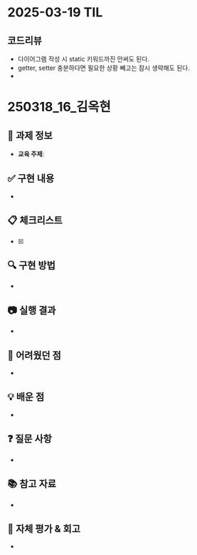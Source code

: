 # 2025-03-19 TIL

## 코드리뷰

- 다이어그램 작성 시 static 키워드까진 안써도 된다.
- getter, setter 충분하다면 필요한 상황 빼고는 잠시 생략해도 된다.
- 

# 250318_16_김옥현



## 📝 과제 정보

- **교육 주제**: 

## ✅ 구현 내용

- 



## 📋 체크리스트

- [x] 

## 🔍 구현 방법

- 

## 📷 실행 결과

- 

## 🚨 어려웠던 점

- 

## 💡 배운 점

- 

## ❓ 질문 사항

- 

## 📚 참고 자료

- 

## 🔄 자체 평가 & 회고

- 